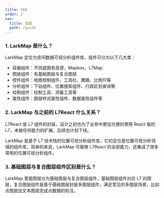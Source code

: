 ```yaml
---
title: FAQ
order: 2
nav:
  title: 指南
  path: /guide
---
```


### 1. LarkMap 是什么？

LarkMap 定位为空间数据可视分析组件库，组件可分为以下几大类：

- 容器组件：不同底图有高德，Mapbox，L7Map
- 图层组件：有基础图层与复合图层
- 控件组件：地图控制组件，工具栏、鹰眼、比例尺等
- 分析组件：下钻组件、位置搜索组件、行政区划查询等
- 绘制组件：绘制工具、测量工具等
- 属性组件：图层样式属性组件、数据属性组件等

### 2. LarkMap 与之前的 L7React 什么关系？

L7React 是 L7 组件的封装，设计之初也为了业务中更加方便的使用 React 版的 L7，未做任何能力的扩展，后续也计划下线。

LarkMap 是基于 L7 技术栈的位置可视分析组件库，它的定位是位置可视分析领域的组件库，简单的来说，LarkMap 可替换 L7React 的全部能力，还集成了很多常用的位置可视分析组件。

### 3. 基础图层与复合图层组件区别是什么？

LarkMap 里面图层分为基础图层与复合图层组件，基础图层组件对应 L7 的图层，复合图层组件是基于基础图层封装多图层组件，满足常见的多图层场景，比如点图层加文本图层完成点数据的标注。
